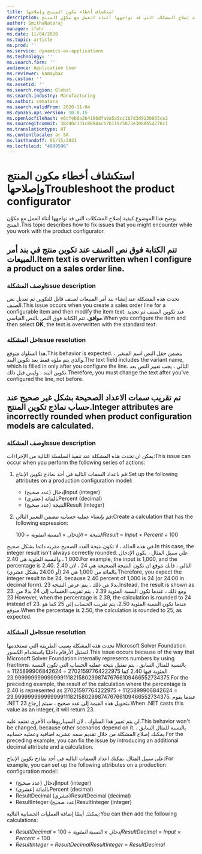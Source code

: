 ```yaml
---
title: استكشاف أخطاء مكون المنتج وإصلاحها
description: يوضح هذا الموضوع كيفية إصلاح المشكلات التي قد تواجهها أثناء العمل مع مكوِّن المنتج.
author: SmithaNataraj
manager: tfehr
ms.date: 11/04/2020
ms.topic: article
ms.prod: ''
ms.service: dynamics-ax-applications
ms.technology: ''
ms.search.form: ''
audience: Application User
ms.reviewer: kamaybac
ms.custom: ''
ms.assetid: ''
ms.search.region: Global
ms.search.industry: Manufacturing
ms.author: smnatara
ms.search.validFrom: 2020-11-04
ms.dyn365.ops.version: 10.0.15
ms.openlocfilehash: e6cfeb6a2b4166dfa9a5a5cc1b7d3d913b865ce2
ms.sourcegitcommit: 38d40c331c8894acb7b119c5073e3088b54776c1
ms.translationtype: HT
ms.contentlocale: ar-SA
ms.lasthandoff: 01/15/2021
ms.locfileid: "4999596"
---
```

# <a name="troubleshoot-the-product-configurator"></a><span data-ttu-id="7385c-103">استكشاف أخطاء مكون المنتج وإصلاحها</span><span class="sxs-lookup"><span data-stu-id="7385c-103">Troubleshoot the product configurator</span></span>

<span data-ttu-id="7385c-104">يوضح هذا الموضوع كيفية إصلاح المشكلات التي قد تواجهها أثناء العمل مع مكوِّن المنتج.</span><span class="sxs-lookup"><span data-stu-id="7385c-104">This topic describes how to fix issues that you might encounter while you work with the product configurator.</span></span>

## <a name="item-text-is-overwritten-when-i-configure-a-product-on-a-sales-order-line"></a><span data-ttu-id="7385c-105">تتم الكتابة فوق نص الصنف عند تكوين منتج في بند أمر المبيعات.</span><span class="sxs-lookup"><span data-stu-id="7385c-105">Item text is overwritten when I configure a product on a sales order line.</span></span>

### <a name="issue-description"></a><span data-ttu-id="7385c-106">وصف المشكلة</span><span class="sxs-lookup"><span data-stu-id="7385c-106">Issue description</span></span>

<span data-ttu-id="7385c-107">تحدث هذه المشكلة عند إنشاء بند أمر المبيعات لصنف قابل للتكوين ثم تعديل نص الصنف.</span><span class="sxs-lookup"><span data-stu-id="7385c-107">This issue occurs when you create a sales order line for a configurable item and then modify the item text.</span></span> <span data-ttu-id="7385c-108">عند تكوين الصنف ثم تحديد **موافق**، تتم الكتابة فوق النص بالنص القياسي.</span><span class="sxs-lookup"><span data-stu-id="7385c-108">When you configure the item and then select **OK**, the text is overwritten with the standard text.</span></span>

### <a name="issue-resolution"></a><span data-ttu-id="7385c-109">حل المشكلة</span><span class="sxs-lookup"><span data-stu-id="7385c-109">Issue resolution</span></span>

<span data-ttu-id="7385c-110">هذا السلوك متوقع.</span><span class="sxs-lookup"><span data-stu-id="7385c-110">This behavior is expected.</span></span> <span data-ttu-id="7385c-111">يتضمن حقل النص اسم المتغير ، والذي يتم ملؤه فقط بعد تكوين البند.</span><span class="sxs-lookup"><span data-stu-id="7385c-111">The text field includes the variant name, which is filled in only after you configure the line.</span></span> <span data-ttu-id="7385c-112">التالي ، يجب تغيير النص بعد تكوين البند ، وليس قبل ذلك.</span><span class="sxs-lookup"><span data-stu-id="7385c-112">Therefore, you must change the text after you've configured the line, not before.</span></span>

## <a name="integer-attributes-are-incorrectly-rounded-when-product-configuration-models-are-calculated"></a><span data-ttu-id="7385c-113">تم تقريب سمات الاعداد الصحيحة بشكل غير صحيح عند حساب نماذج تكوين المنتج.</span><span class="sxs-lookup"><span data-stu-id="7385c-113">Integer attributes are incorrectly rounded when product configuration models are calculated.</span></span>

### <a name="issue-description"></a><span data-ttu-id="7385c-114">وصف المشكلة</span><span class="sxs-lookup"><span data-stu-id="7385c-114">Issue description</span></span>

<span data-ttu-id="7385c-115">يمكن ان تحدث هذه المشكلة عند تنفيذ السلسلة التالية من الإجراءات:</span><span class="sxs-lookup"><span data-stu-id="7385c-115">This issue can occur when you perform the following series of actions:</span></span>

1. <span data-ttu-id="7385c-116">قم باعداد السمات التالية في أحد نماذج تكوين الإنتاج:</span><span class="sxs-lookup"><span data-stu-id="7385c-116">Set up the following attributes on a production configuration model:</span></span>

    - <span data-ttu-id="7385c-117">إدخال (عدد صحيح)</span><span class="sxs-lookup"><span data-stu-id="7385c-117">Input (integer)</span></span>
    - <span data-ttu-id="7385c-118">بالمائة (عشري)</span><span class="sxs-lookup"><span data-stu-id="7385c-118">Percent (decimal)</span></span>
    - <span data-ttu-id="7385c-119">النتيجة (عدد صحيح)</span><span class="sxs-lookup"><span data-stu-id="7385c-119">Result (integer)</span></span>

2. <span data-ttu-id="7385c-120">قم بإنشاء عملية حسابية تتضمن التعبير التالي:</span><span class="sxs-lookup"><span data-stu-id="7385c-120">Create a calculation that has the following expression:</span></span>

    <span data-ttu-id="7385c-121">*النتيجة* = *الإدخال* × *النسبة المئوية* ÷ 100</span><span class="sxs-lookup"><span data-stu-id="7385c-121">*Result* = *Input* × *Percent* ÷ 100</span></span>

<span data-ttu-id="7385c-122">في هذه الحالة ، لا تكون نتيجة العدد الصحيح مقربه دائما بشكل صحيح.</span><span class="sxs-lookup"><span data-stu-id="7385c-122">In this case, the integer result isn't always correctly rounded.</span></span> <span data-ttu-id="7385c-123">علي سبيل المثال ، يكون الإدخال 1,000 ، والنسبة المئوية هي 2.40.</span><span class="sxs-lookup"><span data-stu-id="7385c-123">For example, the input is 1,000, and the percentage is 2.40.</span></span> <span data-ttu-id="7385c-124">التالي ، فانك تتوقع ان تكون النتيجة الصحيحة هي 24 ، لان 2.40 بالمائة من 1,000 هي 24 (أو 24.00 بشكل عشري).</span><span class="sxs-lookup"><span data-stu-id="7385c-124">Therefore, you expect the integer result to be 24, because 2.40 percent of 1,000 is 24 (or 24.00 in decimal form).</span></span> <span data-ttu-id="7385c-125">بدلا من ذلك ، يتم عرض النتيجة 23.</span><span class="sxs-lookup"><span data-stu-id="7385c-125">Instead, the result is shown as 23.</span></span> <span data-ttu-id="7385c-126">ومع ذلك ، عندما تكون النسبة المئوية 2.39 ، يتم تقريب الحساب إلى 24 بدلا من 23.</span><span class="sxs-lookup"><span data-stu-id="7385c-126">However, when the percentage is 2.39, the calculation is rounded to 24 instead of 23.</span></span> <span data-ttu-id="7385c-127">عندما تكون النسبة المئوية 2.50، يتم تقريب الحساب إلى 25 كما هو متوقع.</span><span class="sxs-lookup"><span data-stu-id="7385c-127">When the percentage is 2.50, the calculation is rounded to 25, as expected.</span></span>

### <a name="issue-resolution"></a><span data-ttu-id="7385c-128">حل المشكلة</span><span class="sxs-lookup"><span data-stu-id="7385c-128">Issue resolution</span></span>

<span data-ttu-id="7385c-129">تحدث هذه المشكلة بسبب الطريقة التي تستخدمها Microsoft Solver Foundation لتمثيل الأرقام داخليًا باستخدام الكسور.</span><span class="sxs-lookup"><span data-stu-id="7385c-129">This issue occurs because of the way that Microsoft Solver Foundation internally represents numbers by using fractions.</span></span> <span data-ttu-id="7385c-130">بالنسبة للمثال السابق ، يتم تمثيل نتيجة عمليه الحساب التي تكون النسبة المئوية فيها 2.40 كما 27021597764222975 ÷ 1125899906842624 = 23.99999999999999911182158029987476766109466552734375.</span><span class="sxs-lookup"><span data-stu-id="7385c-130">For the preceding example, the result of the calculation where the percentage is 2.40 is represented as 27021597764222975 ÷ 1125899906842624 = 23.99999999999999911182158029987476766109466552734375.</span></span> <span data-ttu-id="7385c-131">عندما يقوم .NET بتحويل هذه القيمة إلى عدد صحيح ، سيتم إرجاع 23.</span><span class="sxs-lookup"><span data-stu-id="7385c-131">When .NET casts this value as an integer, it will return 23.</span></span>

<span data-ttu-id="7385c-132">لن يتم تغيير هذا السلوك ، لان السيناريوهات الأخرى تعتمد عليه.</span><span class="sxs-lookup"><span data-stu-id="7385c-132">This behavior won't be changed, because other scenarios depend on it.</span></span> <span data-ttu-id="7385c-133">بالنسبة للمثال السابق ، يمكنك إصلاح المشكلة من خلال تقديم سمه عشريه اضافيه وعمليه حسابيه.</span><span class="sxs-lookup"><span data-stu-id="7385c-133">For the preceding example, you can fix the issue by introducing an additional decimal attribute and a calculation.</span></span>

<span data-ttu-id="7385c-134">على سبيل المثال، يمكنك اعداد السمات التالية في أحد نماذج تكوين الإنتاج:</span><span class="sxs-lookup"><span data-stu-id="7385c-134">For example, you can set up the following attributes on a production configuration model:</span></span>

- <span data-ttu-id="7385c-135">إدخال (عدد صحيح)</span><span class="sxs-lookup"><span data-stu-id="7385c-135">Input (integer)</span></span>
- <span data-ttu-id="7385c-136">بالمائة (عشري)</span><span class="sxs-lookup"><span data-stu-id="7385c-136">Percent (decimal)</span></span>
- <span data-ttu-id="7385c-137">ResultDecimal (عشري)</span><span class="sxs-lookup"><span data-stu-id="7385c-137">ResultDecimal (decimal)</span></span>
- <span data-ttu-id="7385c-138">ResultInteger (عدد صحيح)</span><span class="sxs-lookup"><span data-stu-id="7385c-138">ResultInteger (integer)</span></span>

<span data-ttu-id="7385c-139">يمكنك أيضًا إضافة العمليات الحسابية التالية:</span><span class="sxs-lookup"><span data-stu-id="7385c-139">You can then add the following calculations:</span></span>

- <span data-ttu-id="7385c-140">*ResultDecimal* = *إدخال* × *النسبة المئوية* ÷ 100</span><span class="sxs-lookup"><span data-stu-id="7385c-140">*ResultDecimal* = *Input* × *Percent* ÷ 100</span></span>
- <span data-ttu-id="7385c-141">*ResultInteger* = *ResultDecimal*</span><span class="sxs-lookup"><span data-stu-id="7385c-141">*ResultInteger* = *ResultDecimal*</span></span>
